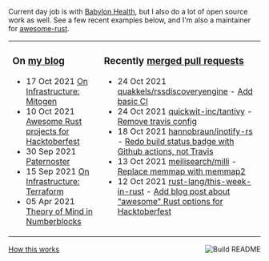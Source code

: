 Current day job is with [Babylon Health](https://github.com/babylonhealth), but I also do a lot of open source work as well. See a few recent examples below, and I'm also a maintainer for [awesome-rust](https://github.com/rust-unofficial/awesome-rust).

<table><tr><td valign="top">

### On [my blog](https://tevps.net/blog)
<!-- blog starts -->
* 17 Oct 2021 [On Infrastructure: Mitogen](https://tevps.net/blog/2021/10/17/infrastructure-mitogen/)
* 10 Oct 2021 [Awesome Rust projects for Hacktoberfest](https://tevps.net/blog/2021/10/10/awesome-rust-projects-hacktoberfest/)
* 30 Sep 2021 [Paternoster](https://tevps.net/blog/2021/9/30/paternoster/)
* 15 Sep 2021 [On Infrastructure: Terraform](https://tevps.net/blog/2021/9/15/on-infrastructure-terraform/)
* 05 Apr 2021 [Theory of Mind in Numberblocks](https://tevps.net/blog/2021/4/5/theory-mind-numberblocks/)
<!-- blog ends -->

</td><td valign="top">

### Recently [merged pull requests](https://github.com/search?o=desc&q=is%3Apr+author%3Apalfrey+-user%3Apalfrey+is%3Amerged+is%3Apublic&s=created&type=Issues)

<!-- prs starts -->
* 24 Oct 2021 [quakkels/rssdiscoveryengine](https://github.com/quakkels/rssdiscoveryengine) - [Add basic CI](https://github.com/quakkels/rssdiscoveryengine/pull/15)
* 24 Oct 2021 [quickwit-inc/tantivy](https://github.com/quickwit-inc/tantivy) - [Remove travis config](https://github.com/quickwit-inc/tantivy/pull/1180)
* 18 Oct 2021 [hannobraun/inotify-rs](https://github.com/hannobraun/inotify-rs) - [Redo build status badge with Github actions, not Travis](https://github.com/hannobraun/inotify-rs/pull/185)
* 13 Oct 2021 [meilisearch/milli](https://github.com/meilisearch/milli) - [Replace memmap with memmap2](https://github.com/meilisearch/milli/pull/384)
* 12 Oct 2021 [rust-lang/this-week-in-rust](https://github.com/rust-lang/this-week-in-rust) - [Add blog post about "awesome" Rust options for Hacktoberfest](https://github.com/rust-lang/this-week-in-rust/pull/2489)
<!-- prs ends -->

</td></tr></table>

<a href="https://github.com/palfrey/palfrey/actions"><img src="https://github.com/palfrey/palfrey/workflows/Build%20README/badge.svg?branch=master" align="right" alt="Build README"></a> <a href="https://tevps.net/blog/2020/7/11/customising-github-profile-pages/">How this works</a>
